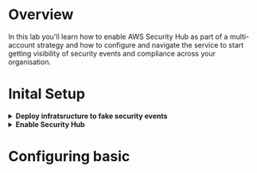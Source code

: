 # Overview
In this lab you'll learn how to enable AWS Security Hub as part of a multi-account strategy and how to configure and navigate the service to start getting visibility of security events and compliance across your organisation.

# Inital Setup
<details>
<summary><strong>Deploy infratsructure to fake security events</strong></summary><p>

In order to have some metrics to work with we'll deploy a single EC2 instance with code to generate some fake GuardDuty events. This CloudFormation template will also create a publicably readable S3 bucket.

| AWS Region | Short name | |
| -- | -- | -- |
| EU West (London) | eu-west-2 | <a href="https://console.aws.amazon.com/cloudformation/home?region=eu-west-2#/stacks/new?stackName=fake-insecure-account-details&templateURL=https://s3-eu-west-1.amazonaws.com/aws-shared-demo-cf-templates/insecure-account-for-security-demos/master_template.yaml" target="_blank"><img src="images/cloudformation-launch-stack.png"></a> |

</details>

<details>
<summary><strong>Enable Security Hub</strong></summary><p>

1. From the AWS console search for Security Hub in the search box and select the service.
    <p align="left">
      <img width="400" src="https://github.com/charliejllewellyn/aws-shared-demo-lab-guides/blob/master/security-hub/images/sec-hub-service.png">
    </p>
1. On the right-hand side select **Enable Security Hub**
    <p align="left">
      <img width="400" src="https://github.com/charliejllewellyn/aws-shared-demo-lab-guides/blob/master/security-hub/images/enable-sec-hub.png">
    </p>
1. Click **Enable AWS Security Hub**
</details>

# Configuring basic 
